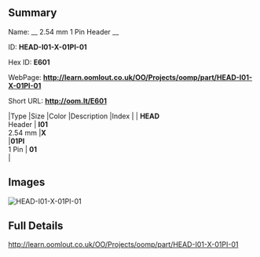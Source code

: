 

## Summary
 
Name: __ 2.54 mm 1 Pin Header __

ID: __HEAD-I01-X-01PI-01__

Hex ID: __E601__

WebPage: __http://learn.oomlout.co.uk/OO/Projects/oomp/part/HEAD-I01-X-01PI-01__

Short URL: __http://oom.lt/E601__


|Type   |Size   |Color   |Description   |Index   |
| __HEAD__ <br>Header  | __I01__<br>2.54 mm   |__X__<br>    |__01PI__<br>1 Pin    | __01__<br>  |


## Images
![HEAD-I01-X-01PI-01](http://oomlout.com/oomp-gen/parts/HEAD-I01-X-01PI-01/HEAD-I01-X-01PI-01_420.jpg)

## Full Details

 http://learn.oomlout.co.uk/OO/Projects/oomp/part/HEAD-I01-X-01PI-01

